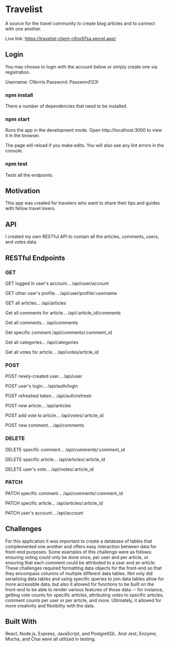# Travelist

A source for the travel community to create blog articles and to connect with one another.

Live link: https://travelist-client-clfox97sa.vercel.app/

## Login

You may choose to login with the account below or simply create one via registration.

Username: CNorris
Password: Password123!

### npm install

There a number of dependencies that need to be installed.

### npm start

Runs the app in the development mode.
Open http://localhost:3000 to view it in the browser.

The page will reload if you make edits.
You will also see any lint errors in the console.

### npm test

Tests all the endpoints.

## Motivation

This app was created for travelers who want to share their tips and guides with fellow travel lovers.

## API

I created my own RESTful API to contain all the articles, comments, users, and votes data.

## RESTful Endpoints

### GET

GET logged in user's account... /api/user/account

GET other user's profile... /api/user/profile/:username

GET all articles... /api/articles

Get all comments for article... /api/:article_id/comments

Get all comments... /api/comments

Get specific comment /api/comments/:comment_id

Get all categories... /api/categories

Get all votes for article... /api/votes/article_id

### POST

POST newly-created user... /api/user

POST user's login... /api/auth/login

POST refreshed token... /api/auth/refresh

POST new article... /api/articles

POST add vote to article... /api/votes/:article_id

POST new comment... /api/comments

### DELETE

DELETE specific comment... /api/comments/:comment_id

DELETE specific article... /api/articles/:article_id

DELETE user's vote... /api/votes/:article_id

### PATCH

PATCH specific comment... /api/comments/:comment_id

PATCH specific article... /api/articles/:article_id

PATCH user's account... /api/account

## Challenges

For this application it was important to create a database of tables that complemented one another and offers easy interaction between data for front-end purposes. Some examples of this challenge were as follows: ensuring voting could only be done once, per user and per article, or ensuring that each comment could be attributed to a user and an article. These challenges required formatting data objects for the front-end so that they encompass columns of multiple different data tables. Not only did serializing data tables and using specific queries to join data tables allow for more accessible data, but also it allowed for functions to be built on the front-end to be able to render various features of those data -- for instance, getting vote counts for specific articles, attributing votes to specific articles, comment counts per user or per article, and more. Ultimately, it allowed for more creativity and flexibility with the data.

## Built With

React, Node.js, Express, JavaScript, and PostgreSQL. And Jest, Enzyme, Mocha, and Chai were all utilized in testing.

